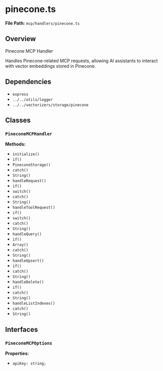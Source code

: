 # pinecone.ts

**File Path:** `mcp/handlers/pinecone.ts`

## Overview

Pinecone MCP Handler

Handles Pinecone-related MCP requests, allowing AI assistants
to interact with vector embeddings stored in Pinecone.

## Dependencies

- `express`
- `../../utils/logger`
- `../../vectorizers/storage/pinecone`

## Classes

### `PineconeMCPHandler`

**Methods:**

- `initialize()`
- `if()`
- `PineconeStorage()`
- `catch()`
- `String()`
- `handleRequest()`
- `if()`
- `switch()`
- `catch()`
- `String()`
- `handleToolRequest()`
- `if()`
- `switch()`
- `catch()`
- `String()`
- `handleQuery()`
- `if()`
- `Array()`
- `catch()`
- `String()`
- `handleUpsert()`
- `if()`
- `catch()`
- `String()`
- `handleDelete()`
- `if()`
- `catch()`
- `String()`
- `handleListIndexes()`
- `catch()`
- `String()`

## Interfaces

### `PineconeMCPOptions`

**Properties:**

- `apiKey: string;`

